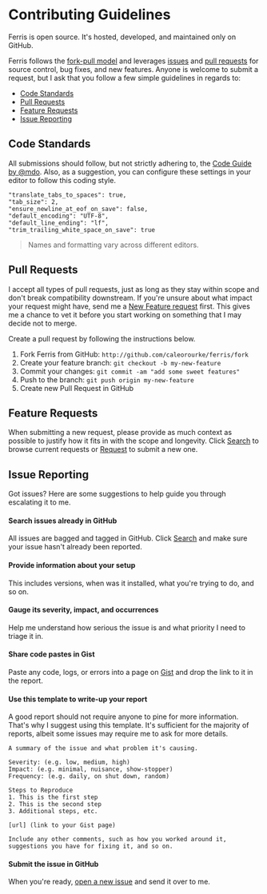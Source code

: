 # Contributing Guidelines

Ferris is open source. It's hosted, developed, and maintained only on GitHub.

Ferris follows the <a href="http://help.github.com/articles/using-pull-requests" target="_blank">fork-pull model</a> and leverages <a href="http://github.com/caleorourke/ferris/issues" target="_blank">issues</a> and <a href="http://github.com/caleorourke/ferris/pulls" target="_blank">pull requests</a> for source control, bug fixes, and new features. Anyone is welcome to submit a request, but I ask that you follow a few simple guidelines in regards to:

* [Code Standards](#code-standards)
* [Pull Requests](#pull-requests)
* [Feature Requests](#feature-requests)
* [Issue Reporting](#issue-reporting)

## Code Standards

All submissions should follow, but not strictly adhering to, the <a href="http://codeguide.co" target="_blank">Code Guide by @mdo</a>. Also, as a suggestion, you can configure these settings in your editor to follow this coding style.

~~~
"translate_tabs_to_spaces": true,
"tab_size": 2,
"ensure_newline_at_eof_on_save": false,
"default_encoding": "UTF-8",
"default_line_ending": "lf",
"trim_trailing_white_space_on_save": true
~~~

> Names and formatting vary across different editors.

## Pull Requests

I accept all types of pull requests, just as long as they stay within scope and don't break compatibility downstream. If you're unsure about what impact your request might have, send me a [New Feature request](#feature-requests) first. This gives me a chance to vet it before you start working on something that I may decide not to merge.

Create a pull request by following the instructions below.

1. Fork Ferris from GitHub: `http://github.com/caleorourke/ferris/fork`
2. Create your feature branch: `git checkout -b my-new-feature`
3. Commit your changes: `git commit -am "add some sweet features"`
4. Push to the branch: `git push origin my-new-feature`
5. Create new Pull Request in GitHub

## Feature Requests

When submitting a new request, please provide as much context as possible to justify how it fits in with the scope and longevity. Click <a href="http://github.com/caleorourke/ferris/issues" target="_blank">Search</a> to browse current requests or <a href="http://github.com/caleorourke/ferris/issues/new" target="_blank">Request</a> to submit a new one.

## Issue Reporting

Got issues? Here are some suggestions to help guide you through escalating it to me.

#### Search issues already in GitHub

All issues are bagged and tagged in GitHub. Click <a href="http://github.com/caleorourke/ferris/issues" target="_blank">Search</a> and make sure your issue hasn't already been reported.

#### Provide information about your setup

This includes versions, when was it installed, what you're trying to do, and so on.

#### Gauge its severity, impact, and occurrences

Help me understand how serious the issue is and what priority I need to triage it in.

#### Share code pastes in Gist

Paste any code, logs, or errors into a page on <a href="http://gist.github.com" target="_blank">Gist</a> and drop the link to it in the report.

#### Use this template to write-up your report

A good report should not require anyone to pine for more information. That's why I suggest using this template. It's sufficient for the majority of reports, albeit some issues may require me to ask for more details.

~~~
A summary of the issue and what problem it's causing.

Severity: (e.g. low, medium, high)
Impact: (e.g. minimal, nuisance, show-stopper)
Frequency: (e.g. daily, on shut down, random)

Steps to Reproduce
1. This is the first step
2. This is the second step
3. Additional steps, etc.

[url] (link to your Gist page)

Include any other comments, such as how you worked around it, suggestions you have for fixing it, and so on.
~~~

#### Submit the issue in GitHub

When you're ready, <a href="http://github.com/caleorourke/ferris/issues/new" target="_blank">open a new issue</a> and send it over to me.
